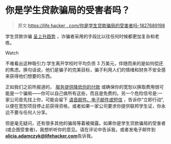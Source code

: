 # 你是学生贷款骗局的受害者吗？

> 原文:[https://life hacker . com/你是学生贷款骗局的受害者吗-1827689198](https://lifehacker.com/have-you-been-the-victim-of-a-student-loan-scam-1827689198)

学生贷款诈骗 [呈上升趋势](https://www.cnbc.com/2018/07/16/student-loan-scams-are-on-the-rise.html) ，诈骗者采用的手段比以往任何时候都更加复杂和老练。

Watch

不难看出这种吸引力:学生离开学校时平均负债 3 万美元，伴随而来的是如何偿还的焦虑。换句话说，他们是骗子的完美目标，骗子利用人们的情绪和财务不安全感来获得他们想要的东西。

正如我们之前所报道的， [服务提供降低你的付款](https://twocents.lifehacker.com/dont-pay-anyone-to-help-you-with-your-student-loans-1825888355) 或确保你的宽恕以换取费用很可能是一个骗局——你可以自己做所有这些，而且是免费的。另一个危险信号是:一家公司首先找上你，可能会留下 [语音邮件、电子邮件或短信](https://studentaid.ed.gov/sa/repay-loans/avoiding-loan-scams) ，告诉你“立即行动”,以便在宽恕项目停止前获得资格，或者如果一家公司要求你提供联邦学生证，你永远不要与任何人分享。

但是毫无疑问，还有很多其他的骗局等着被揭露。如果你是学生贷款骗局的受害者(或企图受害者)，我想听听你的意见。请在评论中告诉我，或者发电子邮件到**alicia.adamczyk@lifehacker.com**告诉我。